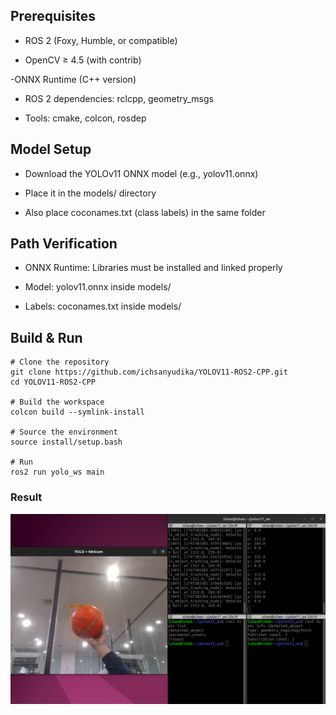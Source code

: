 ## Prerequisites

- ROS 2 (Foxy, Humble, or compatible)

- OpenCV ≥ 4.5 (with contrib)

-ONNX Runtime (C++ version)

- ROS 2 dependencies: rclcpp, geometry_msgs

- Tools: cmake, colcon, rosdep

## Model Setup

- Download the YOLOv11 ONNX model (e.g., yolov11.onnx)

- Place it in the models/ directory

- Also place coconames.txt (class labels) in the same folder

## Path Verification

- ONNX Runtime: Libraries must be installed and linked properly

- Model: yolov11.onnx inside models/

- Labels: coconames.txt inside models/

## Build & Run

    # Clone the repository
    git clone https://github.com/ichsanyudika/YOLOV11-ROS2-CPP.git
    cd YOLOV11-ROS2-CPP
    
    # Build the workspace
    colcon build --symlink-install
    
    # Source the environment
    source install/setup.bash

    # Run
    ros2 run yolo_ws main

### Result

![](output/output.png)  
